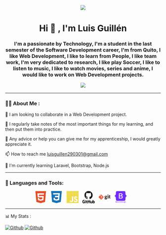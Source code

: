 <div id="header" align="center">
        <img src="https://media.giphy.com/media/qgQUggAC3Pfv687qPC/giphy.gif" width="200" />
        <h1 align="center"> Hi 👋 , I'm Luis Guillén </h1>
        <h3 align="center">
            I'm a passionate by Technology, I'm a student in the last semester of the Software Development career, I'm
            from Quito, I like Web Development, I like to learn from People, I like team work, I'm very dedicated to
            research, I like play Soccer, I like to listen to music, I like to watch movies, series and anime, I would
            like to work on Web Development projects.
        </h3>
    </div>

<div id="badges" align="center">
     <a href="https://twitter.com/Alberthluiiz29">
 <img src="https://img.shields.io/twitter/follow/Alberth_luiiz?color=70b29c&logo=twitter&logoColor=1769ff&style=for-the-badge"/></a>
</div>

---    
###     👨‍💻       About Me :

👯 I am looking to collaborate in a Web Development project.

📝 I regularly take notes of the most important things for my learning, and then put them into practice.

💬 Any advice or help you can give me for my apprenticeship, I would greatly appreciate it.

📫 How to reach me luisguillen290301@gmail.com

🌱 I'm currently learning Laravel, Bootstrap, Node.js

---
<!-- 🔨 Languages and Tools: -->

<h3> 🔨 Languages and Tools: </h3>
<div align="center">
    <div>
        <img src="https://github.com/devicons/devicon/blob/master/icons/html5/html5-plain.svg" title="HTML5" alt="HTML" width="40" height="40"/> 
        &nbsp;
        <img src="https://github.com/devicons/devicon/blob/master/icons/css3/css3-plain.svg" title="CSS3" alt="CSS" width="40" height="40"/> 
        &nbsp;
        <img src="https://github.com/devicons/devicon/blob/master/icons/javascript/javascript-plain.svg" title="JS" alt="JS" width="40" height="40"/> 
        &nbsp;
        <img src="https://github.com/devicons/devicon/blob/master/icons/github/github-original-wordmark.svg" title="GITHUB" alt="GITHUB" width="40" height="40"/> 
        &nbsp;
        <img src="https://github.com/devicons/devicon/blob/master/icons/git/git-original-wordmark.svg" title="GIT" alt="GIT" width="40" height="40"/> 
        &nbsp;
        <!-- <img src="https://github.com/devicons/devicon/blob/master/icons/docker/docker-plain.svg" title="DOCKER" alt="DOCKER" width="40" height="40"/> 
        &nbsp; -->
        <!-- <img src="https://github.com/devicons/devicon/blob/master/icons/mysql/mysql-plain.svg" title="MYSQL" alt="MYSQL" width="40" height="40"/> 
        &nbsp; -->
        <img src="https://github.com/devicons/devicon/blob/master/icons/bootstrap/bootstrap-plain-wordmark.svg" title="BOOTSTRAP" alt="BOOTSTRAP" width="40" height="40"/> 
        &nbsp;
        <!-- <img src="https://github.com/devicons/devicon/blob/master/icons/laravel/laravel-plain.svg" title="LARAVEL" alt="LARAVEL" width="40" height="40"/> 
        &nbsp; -->
        <!-- <img src="https://github.com/devicons/devicon/blob/master/icons/php/php-plain.svg" title="PHP" alt="PHP" width="40" height="40"/>  -->
        &nbsp;
        <!-- <img src="https://github.com/devicons/devicon/blob/master/icons/ubuntu/ubuntu-plain.svg" title="UBUNTU" alt="UBUNTU" width="40" height="40"/>  -->
    </div>
</div>

<!-- -------------- 📊 My Stats :     ------------------- -->
---

📊 My Stats :

[![Github](https://github-readme-stats.vercel.app/api/top-langs/?username=alberthluiiz&layout=compact)](https://github.com/anuraghazra/github-readme-stats) [![Github](https://github-readme-stats.vercel.app/api/top-langs/?username=alberthluiiz&hide_progress=true)](https://github.com/anuraghazra/github-readme-stats)



<!-- 
**Alberthluiiz/Alberthluiiz** is a ✨ _special_ ✨ repository because its `README.md` (this file) appears on your GitHub profile.

Here are some ideas to get you started:

- 🔭 I’m currently working on ...
- 🌱 I’m currently learning ...
- 👯 I’m looking to collaborate on ...
- 🤔 I’m looking for help with ...
- 💬 Ask me about ...
- 📫 How to reach me: ...
- 😄 Pronouns: ...
- ⚡ Fun fact: ...
-->
